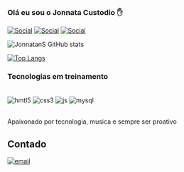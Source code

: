 

### Olá eu sou o Jonnata Custodio ✋

[![Social](https://img.shields.io/badge/LinkedIn-0077B5?style=for-the-badge&logo=linkedin&logoColor=white)](https://www.linkedin.com/in/jonnatan-custodio-a9a355150/) [![Social](https://img.shields.io/badge/Facebook-1877F2?style=for-the-badge&logo=facebook&logoColor=white)](https://www.facebook.com/jonnatan.custodio/) [![Social](https://img.shields.io/badge/Instagram-E4405F?style=for-the-badge&logo=instagram&logoColor=white)](https://www.instagram.com/__jhon.souza__/)

![JonnatanS GitHub stats](https://github-readme-stats.vercel.app/api?username=jonnatanS&show_icons=true&theme=dracula)

[![Top Langs](https://github-readme-stats.vercel.app/api/top-langs/?username=jonnatanS)](https://github.com/anuraghazra/github-readme-stats)

### Tecnologias em treinamento

<div style="display: inline_block"><br>
<img align="center" alt="hmtl5" src="https://img.shields.io/badge/HTML5-E34F26?style=for-the-badge&logo=html5&logoColor=white">
<img align="center" alt="css3" src="https://img.shields.io/badge/CSS-239120?&style=for-the-badge&logo=css3&logoColor=white">
<img align="center" alt="js" src="https://img.shields.io/badge/JavaScript-323330?style=for-the-badge&logo=javascript&logoColor=F7DF1E">
<img align="center" alt="mysql" src="https://img.shields.io/badge/MySQL-005C84?style=for-the-badge&logo=mysql&logoColor=white">
</div><br>

Apaixonado por tecnologia, musica e sempre ser proativo

## Contado
[![email](https://img.shields.io/badge/Gmail-D14836?style=for-the-badge&logo=gmail&logoColor=white)](jonnatansouza65@gmail.com)


